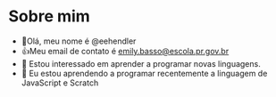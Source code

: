 # Sobre mim
- :wave:Olá, meu nome é @eehendler
- 	:+1:Meu email de contato é emily.basso@escola.pr.gov.br
- :eyes: Estou interessado em aprender a programar novas linguagens.
- :seedling: Eu estou aprendendo a programar recentemente a linguagem de JavaScript e Scratch

